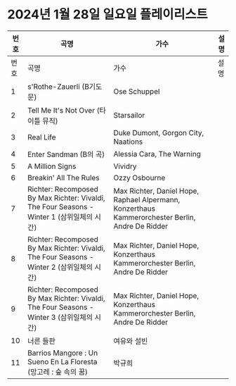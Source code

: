 # 2024년 1월 28일 일요일 플레이리스트

| 번호 | 곡명 | 가수 | 설명 |
|------|------|------|------|
| 번호 | 곡명 | 가수 | 설명 |
| 1 | s'Rothe-Zauerli (B기도문) | Ose Schuppel |  |
| 2 | Tell Me It's Not Over (타이틀 뮤직) | Starsailor |  |
| 3 | Real Life | Duke Dumont, Gorgon City, Naations |  |
| 4 | Enter Sandman (B의 곡) | Alessia Cara, The Warning |  |
| 5 | A Million Signs | Vividry |  |
| 6 | Breakin' All The Rules | Ozzy Osbourne |  |
| 7 | Richter: Recomposed By Max Richter: Vivaldi, The Four Seasons - Winter 1 (삼위일체의 시간) | Max Richter, Daniel Hope, Raphael Alpermann, Konzerthaus Kammerorchester Berlin, Andre De Ridder |  |
| 8 | Richter: Recomposed By Max Richter: Vivaldi, The Four Seasons - Winter 2 (삼위일체의 시간) | Max Richter, Daniel Hope, Konzerthaus Kammerorchester Berlin, Andre De Ridder |  |
| 9 | Richter: Recomposed By Max Richter: Vivaldi, The Four Seasons - Winter 3 (삼위일체의 시간) | Max Richter, Daniel Hope, Konzerthaus Kammerorchester Berlin, Andre De Ridder |  |
| 10 | 너른 들판 | 여유와 설빈 |  |
| 11 | Barrios Mangore : Un Sueno En La Floresta (망고레 : 숲 속의 꿈) | 박규희 |  |

